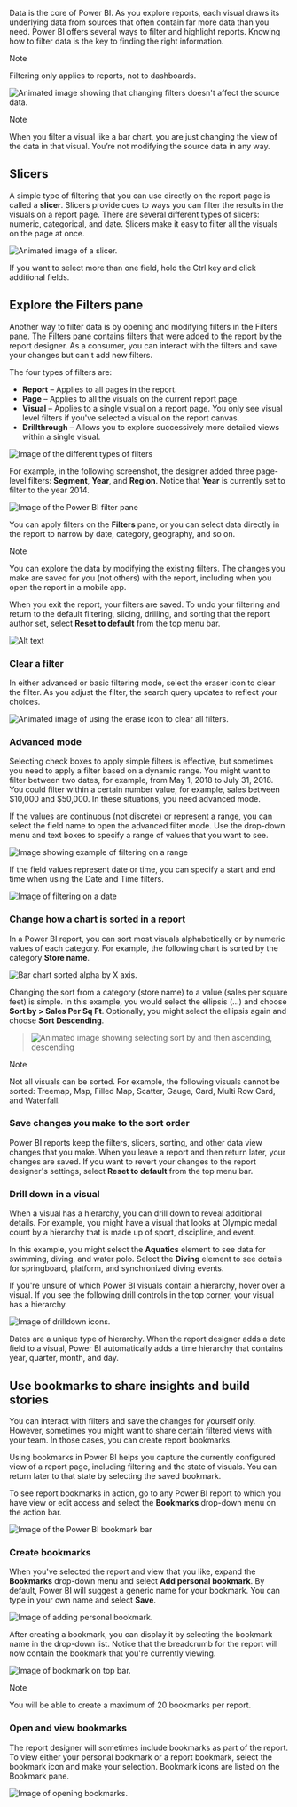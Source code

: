 Data is the core of Power BI. As you explore reports, each visual draws its underlying data from sources that often contain far more data than you need. Power BI offers several ways to filter and highlight reports. Knowing how to filter data is the key to finding the right information.


> [!NOTE]
> Filtering only applies to reports, not to dashboards.


![Animated image showing that changing filters doesn't affect the source data.](../media/2-1/power-bi-filter-intro.gif)


> [!Note] 
>  When you filter a visual like a bar chart, you are just changing the view of the data in that visual. You’re not modifying the source data in any way. 

## Slicers

A simple type of filtering that you can use directly on the report page is called a **slicer**. Slicers provide cues to ways you can filter the results in the visuals on a report page. There are several different types of slicers: numeric, categorical, and date. Slicers make it easy to filter all the visuals on the page at once.

![Animated image of a slicer.](../media/2-1/power-bi-slicers.gif)

If you want to select more than one field, hold the Ctrl key and click additional fields.  

## Explore the Filters pane

Another way to filter data is by opening and modifying filters in the Filters pane. The Filters pane contains filters that were added to the report by the report designer. As a consumer, you can interact with the filters and save your changes but can't add new filters. 

The four types of filters are:
-   **Report** – Applies to all pages in the report.
-   **Page** – Applies to all the visuals on the current report page.
-   **Visual** – Applies to a single visual on a report page. You only see visual level filters if you've selected a visual on the report canvas.
-   **Drillthrough** – Allows you to explore successively more detailed views within a single visual.


![Image of the different types of filters](../media/2-1/power-bi-filter-types.png)


For example, in the following screenshot, the designer added three page-level filters: **Segment**, **Year**, and **Region**. Notice that **Year** is currently set to filter to the year 2014. 


![Image of the Power BI filter pane](../media/2-1/power-bi-filter-pane.png)


You can apply filters on the **Filters** pane, or you can select data directly in the report to narrow by date, category, geography, and so on. 



> [!Note] 
>  You can explore the data by modifying the existing filters. The changes you make are saved for you (not others) with the report, including when you open the report in a mobile app.


When you exit the report, your filters are saved. To undo your filtering and return to the default filtering, slicing, drilling, and sorting that the report author set, select **Reset to default** from the top menu bar.

![Alt text](../media/2-1/power-bi-06-reset-button.png)


### Clear a filter

In either advanced or basic filtering mode, select the eraser icon to clear the filter. As you adjust the filter, the search query updates to reflect your choices.

![Animated image of using the erase icon to clear all filters.](../media/2-1/power-bi-clear-filters.gif)

### Advanced mode

Selecting check boxes to apply simple filters is effective, but sometimes you need to apply a filter based on a dynamic range. You might want to filter between two dates, for example, from May 1, 2018 to July 31, 2018. You could filter within a certain number value, for example, sales between $10,000 and $50,000. In these situations, you need advanced mode.

If the values are continuous (not discrete) or represent a range, you can select the field name to open the advanced filter mode. Use the drop-down menu and text boxes to specify a range of values that you want to see.

![Image showing example of filtering on a range](../media/2-1/power-bi-12-filter-range.png)


If the field values represent date or time, you can specify a start and end time when using the Date and Time filters.

![Image of filtering on a date](../media/2-1/power-bi-13-filter-date.png)

### Change how a chart is sorted in a report

In a Power BI report, you can sort most visuals alphabetically or by numeric values of each category. For example, the following chart is sorted by the category **Store name**.

![Bar chart sorted alpha by X axis.](../media/2-2/image6.png)

Changing the sort from a category (store name) to a value (sales per square feet) is simple. In this example, you would select the ellipsis (\...) and choose **Sort by \> Sales Per Sq Ft**. Optionally, you might select the ellipsis again and choose **Sort Descending**.

> ![Animated image showing selecting sort by and then ascending, descending](../media/2-2/image7.gif)

> [!Note] 
> Not all visuals can be sorted. For example, the following visuals cannot be sorted: Treemap, Map, Filled Map, Scatter, Gauge, Card, Multi Row Card, and Waterfall.


### Save changes you make to the sort order

Power BI reports keep the filters, slicers, sorting, and other data view changes that you make. When you leave a report and then return later, your changes are saved. If you want to revert your changes to the report designer's settings, select **Reset to default** from the top menu bar.


### Drill down in a visual

When a visual has a hierarchy, you can drill down to reveal additional details. For example, you might have a visual that looks at Olympic medal count by a hierarchy that is made up of sport, discipline, and event.  

In this example, you might select the **Aquatics** element to see data for swimming, diving, and water polo. Select the **Diving** element to see details for springboard, platform, and synchronized diving events.

If you're unsure of which Power BI visuals contain a hierarchy, hover over a visual. If you see the following drill controls in the top corner, your visual has a hierarchy.

![Image of drilldown icons.](../media/2-1/power-bi-drilldown-icons7.png)

Dates are a unique type of hierarchy. When the report designer adds a date field to a visual, Power BI automatically adds a time hierarchy that contains year, quarter, month, and day.

## Use bookmarks to share insights and build stories 

You can interact with filters and save the changes for yourself only. However, sometimes you might want to share certain filtered views with your team. In those cases, you can create report bookmarks.

Using bookmarks in Power BI helps you capture the currently configured view of a report page, including filtering and the state of visuals. You can return later to that state by selecting the saved bookmark.

To see report bookmarks in action, go to any Power BI report to which you have view or edit access and select the **Bookmarks** drop-down menu on the action bar.

![Image of the Power BI bookmark bar](../media/2-1/power-bi-14-bookmark-bar.png)

### Create bookmarks

When you've selected the report and view that you like, expand the **Bookmarks** drop-down menu and select **Add personal bookmark**. By default, Power BI will suggest a generic name for your bookmark. You can type in your own name and select **Save**.

![Image of adding personal bookmark.](../media/2-1/power-bi-add-personal-bookmark.png)

After creating a bookmark, you can display it by selecting the bookmark name in the drop-down list. Notice that the breadcrumb for the report will now contain the bookmark that you're currently viewing.

![Image of bookmark on top bar.](../media/2-1/power-bi-personal-bookmark-breadcrumb.png)

> [!Note] 
> You will be able to create a maximum of 20 bookmarks per report.

### Open and view bookmarks

The report designer will sometimes include bookmarks as part of the report. To view either your personal bookmark or a report bookmark, select the bookmark icon and make your selection. Bookmark icons are listed on the Bookmark pane.

![Image of opening bookmarks.](../media/2-1/power-bi-open-bookmark.png)


